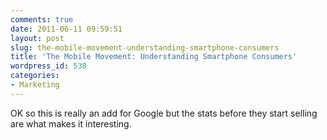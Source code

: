 ```yaml
---
comments: true
date: 2011-06-11 09:59:51
layout: post
slug: the-mobile-movement-understanding-smartphone-consumers
title: 'The Mobile Movement: Understanding Smartphone Consumers'
wordpress_id: 538
categories:
- Marketing
---
```


OK so this is really an add for Google but the stats before they start selling are what makes it interesting.


